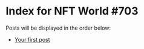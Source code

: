 # Index for NFT World #703
Posts will be displayed in the order below:

- [Your first post](./001-first.md)

